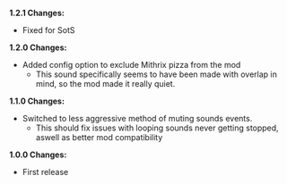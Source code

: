 **1.2.1 Changes:**

* Fixed for SotS

**1.2.0 Changes:**

* Added config option to exclude Mithrix pizza from the mod
  * This sound specifically seems to have been made with overlap in mind, so the mod made it really quiet.

**1.1.0 Changes:**

* Switched to less aggressive method of muting sounds events.
  * This should fix issues with looping sounds never getting stopped, aswell as better mod compatibility

**1.0.0 Changes:**

* First release